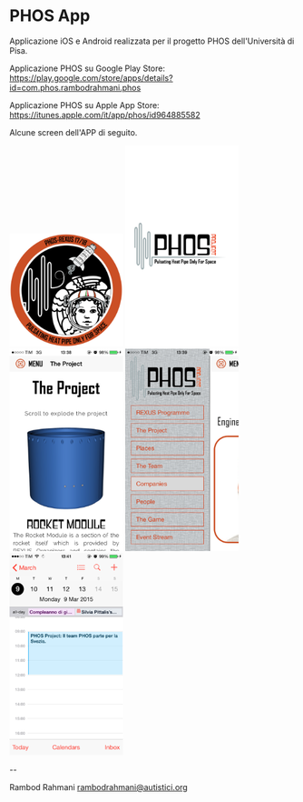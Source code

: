# PHOS App
Applicazione iOS e Android realizzata per il progetto PHOS dell'Università di Pisa.

Applicazione PHOS su Google Play Store: https://play.google.com/store/apps/details?id=com.phos.rambodrahmani.phos

Applicazione PHOS su Apple App Store: https://itunes.apple.com/it/app/phos/id964885582

Alcune screen dell'APP di seguito.

<img src="screens/phos-1.png" alt="Applicazione PHOS - PIC 1" width="200px"/> <img src="screens/phos-2.PNG" alt="Applicazione PHOS - PIC 2" width="200px"/> <img src="screens/phos-3.PNG" alt="Applicazione PHOS - PIC 3" width="200px"/> <img src="screens/phos-4.PNG" alt="Applicazione PHOS - PIC 4" width="200px"/> <img src="screens/phos-5.PNG" alt="Applicazione PHOS - PIC 5" width="200px"/>

--

Rambod Rahmani <rambodrahmani@autistici.org>
